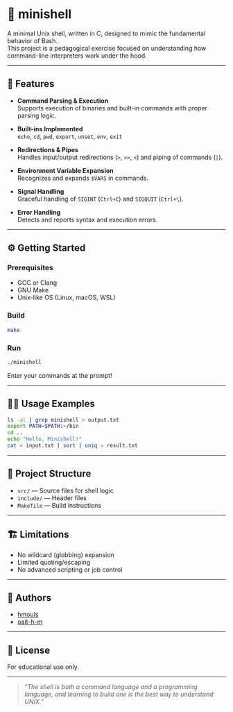 # 🐚 minishell

A minimal Unix shell, written in C, designed to mimic the fundamental behavior of Bash.  
This project is a pedagogical exercise focused on understanding how command-line interpreters work under the hood.

---

## 🚀 Features

- **Command Parsing & Execution**  
  Supports execution of binaries and built-in commands with proper parsing logic.

- **Built-ins Implemented**  
  `echo`, `cd`, `pwd`, `export`, `unset`, `env`, `exit`

- **Redirections & Pipes**  
  Handles input/output redirections (`>`, `>>`, `<`) and piping of commands (`|`).

- **Environment Variable Expansion**  
  Recognizes and expands `$VARS` in commands.

- **Signal Handling**  
  Graceful handling of `SIGINT` (`Ctrl+C`) and `SIGQUIT` (`Ctrl+\`).

- **Error Handling**  
  Detects and reports syntax and execution errors.

---

## ⚙️ Getting Started

### Prerequisites

- GCC or Clang
- GNU Make
- Unix-like OS (Linux, macOS, WSL)

### Build

```sh
make
```

### Run

```sh
./minishell
```
Enter your commands at the prompt!

---

## 🧑‍💻 Usage Examples

```sh
ls -al | grep minishell > output.txt
export PATH=$PATH:~/bin
cd ..
echo "Hello, Minishell!"
cat < input.txt | sort | uniq > result.txt
```

---

## 📁 Project Structure

- `src/` — Source files for shell logic
- `include/` — Header files
- `Makefile` — Build instructions

---

## 🏗️ Limitations

- No wildcard (globbing) expansion
- Limited quoting/escaping
- No advanced scripting or job control

---

## 👥 Authors

- [hmouis](https://github.com/hmouis)
- [oait-h-m](https://github.com/oait-h-m)

---

## 📜 License

For educational use only.

---

> _"The shell is both a command language and a programming language, and learning to build one is the best way to understand UNIX."_
